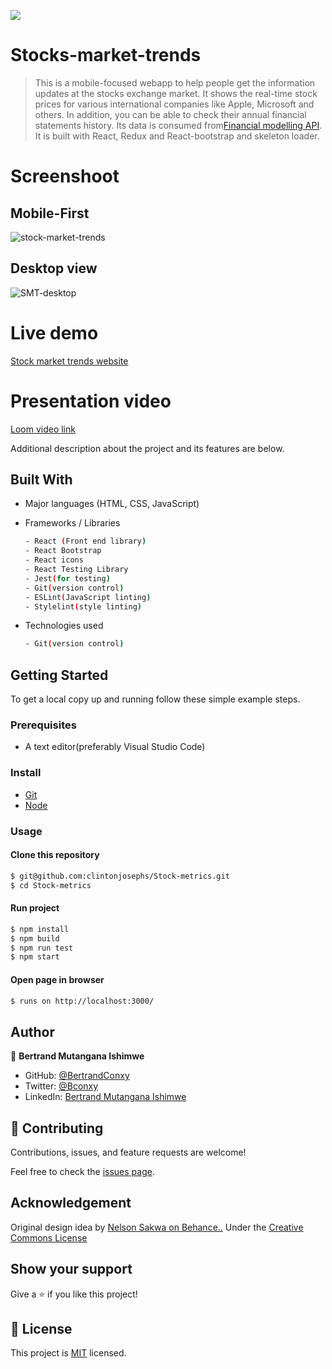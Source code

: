 ![](https://img.shields.io/badge/StocksMarketTrends-blue)

# Stocks-market-trends
> This is a mobile-focused webapp to help people get the information updates at the stocks exchange market. It shows the real-time stock prices for various international companies like Apple, Microsoft and others. In addition, you can be able to check their annual financial statements history. Its data is consumed from[Financial modelling API](https://site.financialmodelingprep.com/developer/docs/). It is built with React, Redux and React-bootstrap and skeleton loader.

# Screenshoot

## Mobile-First
![stock-market-trends](https://user-images.githubusercontent.com/90222110/158610453-7f7abc7e-06ec-4274-b16e-fcdb88a8dec8.png)

## Desktop view

![SMT-desktop](https://user-images.githubusercontent.com/90222110/158610606-20389997-4b2d-4470-a9b4-b4d9142e4b91.png)


# Live demo
[Stock market trends website](https://stockmarkettrends.netlify.app/)
# Presentation video
[Loom video link](https://www.loom.com/share/31ffe7df3df54f7ca8ab5d85c346a271)

Additional description about the project and its features are below.

## Built With

- Major languages (HTML, CSS, JavaScript)

- Frameworks / Libraries
  ```bash
  - React (Front end library)
  - React Bootstrap
  - React icons
  - React Testing Library
  - Jest(for testing)
  - Git(version control)
  - ESLint(JavaScript linting)
  - Stylelint(style linting)
  ```

- Technologies used 
  
  ``` bash
  - Git(version control)
  ```


## Getting Started

To get a local copy up and running follow these simple example steps.

### Prerequisites
 - A text editor(preferably Visual Studio Code)

### Install
  -  [Git](https://git-scm.com/downloads)
  -  [Node](https://nodejs.org/en/download/)

### Usage
#### Clone this repository

```bash
$ git@github.com:clintonjosephs/Stock-metrics.git
$ cd Stock-metrics
```
#### Run project

```bash
$ npm install
$ npm build
$ npm run test
$ npm start
```

#### Open page in browser
```bash
$ runs on http://localhost:3000/
```

## Author

👤 **Bertrand Mutangana Ishimwe**

- GitHub: [@BertrandConxy](https://github.com/BertrandConxy)
- Twitter: [@Bconxy](https://twitter.com/BertrandMutanga)
- LinkedIn: [Bertrand Mutangana Ishimwe](https://www.linkedin.com/in/bertrandmutangana)

## 🤝 Contributing

Contributions, issues, and feature requests are welcome!

Feel free to check the [issues page](https://github.com/BertrandConxy/Stocks-market-trends/issues).

## Acknowledgement
Original design idea by [Nelson Sakwa on Behance..](https://www.behance.net/gallery/31579789/Ballhead-App-%28Free-PSDs%29) Under the [Creative Commons License](https://creativecommons.org/licenses/by-nc/4.0/)

## Show your support

Give a ⭐️ if you like this project!

## 📝 License

This project is [MIT](https://opensource.org/licenses/MIT) licensed.
